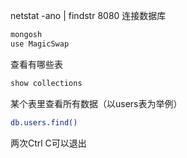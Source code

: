 netstat -ano | findstr 8080 
连接数据库
```sh
mongosh
use MagicSwap
```
查看有哪些表
```sh
show collections
```
某个表里查看所有数据（以users表为举例）
```sh
db.users.find()
```
两次Ctrl C可以退出